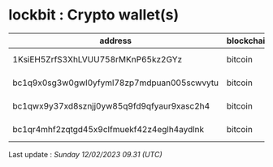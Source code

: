 # lockbit : Crypto wallet(s)

| address | blockchain | Balance |
|---|---|---|
| 1KsiEH5ZrfS3XhLVUU758rMKnP65kz2GYz | bitcoin | $ 60110 |
| bc1q9x0sg3w0gwl0yfyml78zp7mdpuan005scwvytu | bitcoin | $ 119181 |
| bc1qwx9y37xd8sznjj0yw85q9fd9qfyaur9xasc2h4 | bitcoin | $ 16417 |
| bc1qr4mhf2zqtgd45x9clfmuekf42z4eglh4aydlnk | bitcoin | $ 19513 |

Last update : _Sunday 12/02/2023 09.31 (UTC)_

